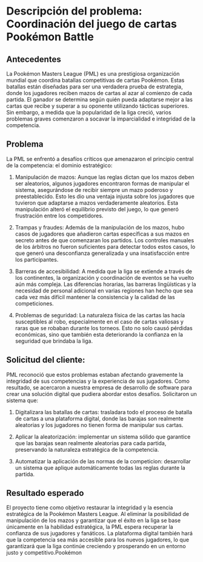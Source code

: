 # Descripción del problema: Coordinación del juego de cartas Pookémon Battle

## Antecedentes
La Pookémon Masters League (PML) es una prestigiosa organización mundial que coordina batallas competitivas de 
cartas Pookémon. Estas batallas están diseñadas para ser una verdadera prueba de estrategia, donde los jugadores reciben 
mazos de cartas al azar al comienzo de cada partida. El ganador se determina según quién pueda adaptarse mejor a las 
cartas que recibe y superar a su oponente utilizando tácticas superiores. Sin embargo, a medida que la popularidad de la 
liga creció, varios problemas graves comenzaron a socavar la imparcialidad e integridad de la competencia.

## Problema
La PML se enfrentó a desafíos críticos que amenazaron el principio central de la competencia: el dominio estratégico:

1. Manipulación de mazos:
Aunque las reglas dictan que los mazos deben ser aleatorios, algunos jugadores encontraron formas de manipular el 
sistema, asegurándose de recibir siempre un mazo poderoso y preestablecido. Esto les dio una ventaja injusta sobre 
los jugadores que tuvieron que adaptarse a mazos verdaderamente aleatorios. Esta manipulación alteró el equilibrio 
previsto del juego, lo que generó frustración entre los competidores.

2. Trampas y fraudes:
Además de la manipulación de los mazos, hubo casos de jugadores que añadieron cartas específicas a sus mazos en 
secreto antes de que comenzaran los partidos. Los controles manuales de los árbitros no fueron suficientes para 
detectar todos estos casos, lo que generó una desconfianza generalizada y una insatisfacción entre los participantes.

3. Barreras de accesibilidad:
A medida que la liga se extiende a través de los continentes, la organización y coordinación de eventos se ha vuelto 
aún más compleja. Las diferencias horarias, las barreras lingüísticas y la necesidad de personal adicional en varias 
regiones han hecho que sea cada vez más difícil mantener la consistencia y la calidad de las competiciones.

4. Problemas de seguridad:
La naturaleza física de las cartas las hacía susceptibles al robo, especialmente en el caso de cartas valiosas y 
raras que se robaban durante los torneos. Esto no solo causó pérdidas económicas, sino que también esta deteriorando 
la confianza en la seguridad que brindaba la liga.

## Solicitud del cliente: 
PML reconoció que estos problemas estaban afectando gravemente la integridad de sus 
competencias y la experiencia de sus jugadores. Como resultado, se acercaron a nuestra empresa de desarrollo de 
software para crear una solución digital que pudiera abordar estos desafíos. Solicitaron un sistema que:

1. Digitalizara las batallas de cartas: trasladara todo el proceso de batalla de cartas a una plataforma digital, 
donde las barajas son realmente aleatorias y los jugadores no tienen forma de manipular sus cartas.

2. Aplicar la aleatorización: implementar un sistema sólido que garantice que las barajas sean realmente 
aleatorias para cada partida, preservando la naturaleza estratégica de la competencia.

3. Automatizar la aplicación de las normas de la competicion: desarrollar un sistema que aplique 
automáticamente todas las reglas durante la partida.

## Resultado esperado
El proyecto tiene como objetivo restaurar la integridad y la esencia estratégica 
de la Pookémon Masters League. Al eliminar la posibilidad de manipulación de los mazos y garantizar que el éxito en la liga se base únicamente en la habilidad estratégica, la PML espera recuperar la confianza de sus jugadores y fanáticos. La plataforma digital también hará que la competencia sea más accesible para los nuevos jugadores, lo que garantizará que la liga continúe creciendo y prosperando en un entorno justo y competitivo.Pookémon